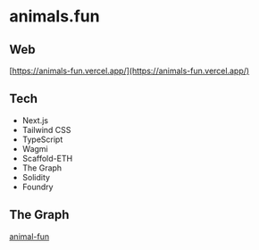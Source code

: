 # animals.fun

## Web

[https://animals-fun.vercel.app/](https://animals-fun.vercel.app/)



## Tech

- Next.js
- Tailwind CSS
- TypeScript
- Wagmi
- Scaffold-ETH
- The Graph
- Solidity
- Foundry

## The Graph

[animal-fun](https://testnet.thegraph.com/explorer/subgraphs/9KS2zECEMc8NfzTx3yQDRrh8xJCwk5kLGn3NwxNG8gkU?view=Query&chain=arbitrum-sepolia)
